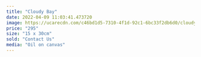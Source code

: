 ```yaml
---
title: "Cloudy Bay"
date: 2022-04-09 11:03:41.473720
image: https://ucarecdn.com/c46bd1d5-7310-4f1d-92c1-6bc33f2db6d0/cloudy-bay.jpg
price: "295"
size: "15 x 30cm"
sold: "Contact Us"
media: "Oil on canvas"
---
```


